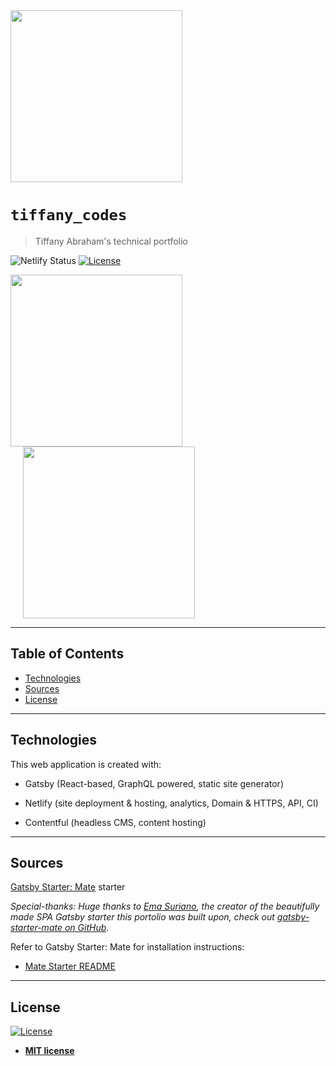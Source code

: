 
<img src='https://lh3.googleusercontent.com/pw/ACtC-3etPpb6GRgN33LcSlkiBv-20UjkgBpf9s9R7kshEvrwLMA4oF1zLKvpH95mfZenWaPiFQ-h8HCZCHxjQnpzASZu8GMdy8DlYo93pZ2q0L36eePRVSN4qLZkUiSYk17mW1tpavZatFVr39BdHl5uAmzFfA=s1000-no?authuser=0' align='center' width='275px'>


# ``tiffany_codes``

> Tiffany Abraham's technical portfolio


![Netlify Status](https://api.netlify.com/api/v1/badges/a7a68d30-a8d2-4416-b9ef-ca0621a6db11/deploy-status)
 [![License](http://img.shields.io/:license-mit-blue.svg?style=flat-square)](http://badges.mit-license.org) 


<img src='https://lh3.googleusercontent.com/pw/ACtC-3fcf49uMyrkDcOrIhVnRbxFQGkcmdQ5wraGPxrqqXbCeGJ5962xbxES8voSLPpIA8Jnljv0Y7kfRtLqHI75WsPnN8VUyncsIl8VoxonWd8TwR8kjBWRS5RPYSCroHGjZgrI1RkjnPG9kY6V_nkhClNcuw=w1046-h1968-no?authuser=0' width='275px' style='padding-right=10px' /><img src='https://lh3.googleusercontent.com/pw/ACtC-3fcf49uMyrkDcOrIhVnRbxFQGkcmdQ5wraGPxrqqXbCeGJ5962xbxES8voSLPpIA8Jnljv0Y7kfRtLqHI75WsPnN8VUyncsIl8VoxonWd8TwR8kjBWRS5RPYSCroHGjZgrI1RkjnPG9kY6V_nkhClNcuw=w1046-h1968-no?authuser=0' style="padding-left: 20px;" width='275px' />



---

## Table of Contents


- [Technologies](#technologies)
- [Sources](#sources)
- [License](#license)




---


## Technologies
This web application is created with:
* Gatsby (React-based, GraphQL powered, static site generator)

* Netlify (site deployment & hosting, analytics, Domain & HTTPS, API, CI)

* Contentful (headless CMS, content hosting)


---

## Sources


[Gatsby Starter: Mate](https://github.com/EmaSuriano/gatsby-starter-mate) starter

*Special-thanks: Huge thanks to [Ema Suriano](https://github.com/EmaSuriano), the creator of the beautifully made SPA Gatsby starter this portolio was built upon, check out [gatsby-starter-mate on GitHub](https://github.com/EmaSuriano/gatsby-starter-mate).*

Refer to Gatsby Starter: Mate for installation instructions:
* [Mate Starter README](https://github.com/EmaSuriano/gatsby-starter-mate/blob/master/README.md) 

---

## License

[![License](http://img.shields.io/:license-mit-blue.svg?style=flat-square)](http://badges.mit-license.org)

- **[MIT license](http://opensource.org/licenses/mit-license.php)**
